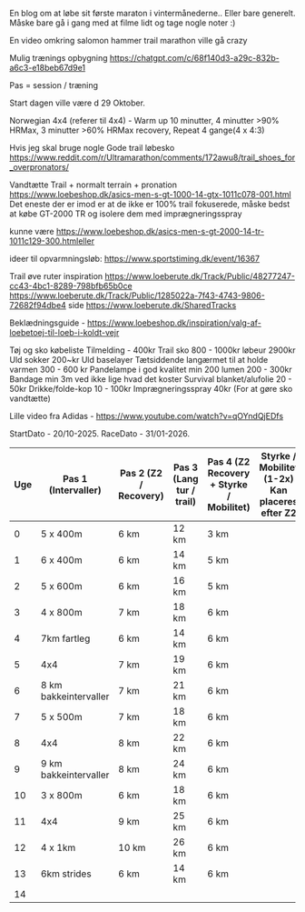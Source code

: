 
En blog om at løbe sit første maraton i vintermånederne.. Eller bare generelt.
Måske bare gå i gang med at filme lidt og tage nogle noter :)

En video omkring salomon hammer trail marathon ville gå crazy

Mulig trænings opbygning
https://chatgpt.com/c/68f140d3-a29c-832b-a6c3-e18beb67d9e1

Pas = session / træning

Start dagen ville være d 29 Oktober.

Norwegian 4x4 (referer til 4x4) - Warm up 10 minutter, 4 minutter >90% HRMax, 3 minutter >60% HRMax recovery, Repeat 4 gange(4 x 4:3)

Hvis jeg skal bruge nogle Gode trail løbesko https://www.reddit.com/r/Ultramarathon/comments/172awu8/trail_shoes_for_overpronators/

Vandtætte Trail + normalt terrain + pronation https://www.loebeshop.dk/asics-men-s-gt-1000-14-gtx-1011c078-001.html Det eneste der er imod er at de ikke er 100% trail fokuserede, måske bedst at købe GT-2000 TR og isolere dem med imprægneringsspray 

kunne være https://www.loebeshop.dk/asics-men-s-gt-2000-14-tr-1011c129-300.htmleller 


ideer til opvarmningsløb:
	https://www.sportstiming.dk/event/16367

Trail øve ruter inspiration
	https://www.loeberute.dk/Track/Public/48277247-cc43-4bc1-8289-798bfb65b0ce
	https://www.loeberute.dk/Track/Public/1285022a-7f43-4743-9806-72682f94dbe4
		side  https://www.loeberute.dk/SharedTracks

Beklædningsguide - https://www.loebeshop.dk/inspiration/valg-af-loebetoej-til-loeb-i-koldt-vejr

Tøj og sko købeliste
	Tilmelding - 400kr
	Trail sko 800 - 1000kr
	løbeur 2900kr
	Uld sokker 200~kr
	Uld baselayer 
	Tætsiddende langærmet til at holde varmen 300 - 600 kr
	Pandelampe i god kvalitet min 200 lumen 200 - 300kr
	Bandage min 3m ved ikke lige hvad det koster
	Survival blanket/alufolie 20 - 50kr
	Drikke/folde-kop 10 - 100kr
	Imprægneringsspray 40kr (For at gøre sko vandtætte)



Lille video fra Adidas - https://www.youtube.com/watch?v=qOYndQjEDfs

StartDato - 20/10-2025. 
RaceDato - 31/01-2026.

| Uge | Pas 1 (Intervaller)   | Pas 2 (Z2 / Recovery) | Pas 3 (Lang tur / trail) | Pas 4 (Z2 Recovery + Styrke / Mobilitet) | Styrke / Mobilitet (1-2x) Kan placeres efter Z2 | Ekstra - Pas 3,5 (Tempo / Progression) | Note           |
| --- | --------------------- | --------------------- | ------------------------ | ---------------------------------------- | ----------------------------------------------- | -------------------------------------- | -------------- |
| 0   | 5 x 400m              | 6 km                  | 12 km                    | 3 km                                     |                                                 | 6 km let                               | Start          |
| 1   | 6 x 400m              | 6 km                  | 14 km                    | 5 km                                     |                                                 | 8km let                                | Base           |
| 2   | 5 x 600m              | 6 km                  | 16 km                    | 5 km                                     |                                                 | 9 km                                   | Base           |
| 3   | 4 x 800m              | 7 km                  | 18 km                    | 6 km                                     |                                                 | 9 km                                   | Base           |
| 4   | 7km fartleg           | 6 km                  | 14 km                    | 6 km                                     |                                                 | 7 km let                               | Recovery       |
| 5   | 4x4                   | 7 km                  | 19 km                    | 6 km                                     |                                                 | 9 km                                   | Scale          |
| 6   | 8 km bakkeintervaller | 7 km                  | 21 km                    | 6 km                                     |                                                 | 10 km                                  | Scale          |
| 7   | 5 x 500m              | 7 km                  | 18 km                    | 6 km                                     |                                                 | 8 km let                               | Small Recovery |
| 8   | 4x4                   | 8 km                  | 22 km                    | 6 km                                     |                                                 | 10 km                                  | Scale          |
| 9   | 9 km bakkeintervaller | 8 km                  | 24 km                    | 6 km                                     |                                                 | 11 km                                  | Scale          |
| 10  | 3 x 800m              | 6 km                  | 18 km                    | 6 km                                     |                                                 | 7 km let                               | Recovery       |
| 11  | 4x4                   | 9 km                  | 25 km                    | 6 km                                     |                                                 | 11 km                                  | Peak           |
| 12  | 4 x 1km               | 10 km                 | 26 km                    | 6 km                                     |                                                 | 12 km                                  | Peak           |
| 13  | 6km strides           | 6 km                  | 14 km                    | 6 km                                     |                                                 | 10 km                                  | Taper          |
| 14  |                       |                       |                          |                                          |                                                 |                                        | RaceWeek       |
